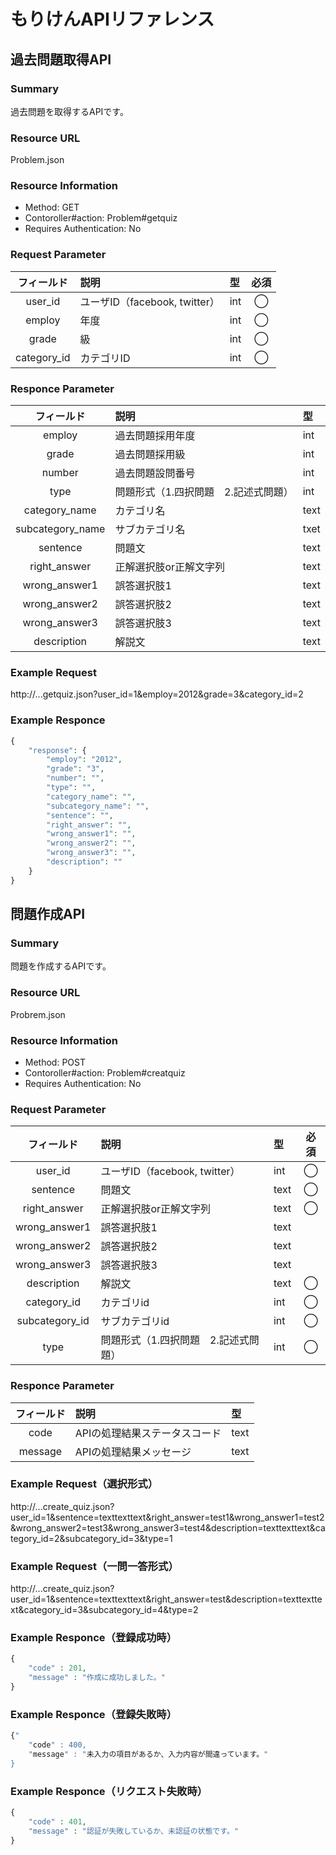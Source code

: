 # もりけんAPIリファレンス

## 過去問題取得API

### Summary
過去問題を取得するAPIです。

### Resource URL
Problem.json

### Resource Information
- Method: GET
- Contoroller#action: Problem#getquiz
- Requires Authentication: No

### Request Parameter

|フィールド|説明|型|必須|
|:------------:|:----------|:---|:----------:|
|user_id|ユーザID（facebook, twitter）|int|◯|
|employ|年度|int|◯|
|grade|級|int|◯|
|category_id|カテゴリID|int|◯|

### Responce Parameter

|フィールド|説明|型|
|:------------:|:----------|:---|
|employ|過去問題採用年度|int|
|grade|過去問題採用級|int|
|number|過去問題設問番号|int|
|type|問題形式（1.四択問題　2.記述式問題）|int|
|category_name|カテゴリ名|text|
|subcategory_name|サブカテゴリ名|txet|
|sentence|問題文|text|
|right_answer|正解選択肢or正解文字列|text|
|wrong_answer1|誤答選択肢1|text|
|wrong_answer2|誤答選択肢2|text|
|wrong_answer3|誤答選択肢3|text|
|description|解説文|text|

### Example Request

http://...getquiz.json?user_id=1&employ=2012&grade=3&category_id=2

### Example Responce

```php
{
	"response": {
		"employ": "2012",
		"grade": "3",
		"number": "",
		"type": "",
		"category_name": "",
		"subcategory_name": "",
		"sentence": "",
		"right_answer": "",
		"wrong_answer1": "",
		"wrong_answer2": "",
		"wrong_answer3": "",
		"description": ""
	}
}
```


## 問題作成API

### Summary
問題を作成するAPIです。

### Resource URL
Probrem.json

### Resource Information
- Method: POST
- Contoroller#action: Problem#creatquiz
- Requires Authentication: No

### Request Parameter

|フィールド|説明|型|必須|
|:------------:|:----------|:---|:----------:|
|user_id|ユーザID（facebook, twitter）|int|◯|
|sentence|問題文|text|◯|
|right_answer|正解選択肢or正解文字列|text|◯|
|wrong_answer1|誤答選択肢1|text||
|wrong_answer2|誤答選択肢2|text||
|wrong_answer3|誤答選択肢3|text||
|description|解説文|text|◯|
|category_id|カテゴリid|int|◯|
|subcategory_id|サブカテゴリid|int|◯|
|type|問題形式（1.四択問題　2.記述式問題）|int|◯|

### Responce Parameter

|フィールド|説明|型|
|:------------:|:----------|:---|
|code|APIの処理結果ステータスコード|text|
|message|APIの処理結果メッセージ|text|

### Example Request（選択形式）

http://...create_quiz.json?user_id=1&sentence=texttexttext&right_answer=test1&wrong_answer1=test2&wrong_answer2=test3&wrong_answer3=test4&description=texttexttext&category_id=2&subcategory_id=3&type=1

### Example Request（一問一答形式）

http://...create_quiz.json?user_id=1&sentence=texttexttext&right_answer=test&description=texttexttext&category_id=3&subcategory_id=4&type=2


### Example Responce（登録成功時）

```php
{
	"code" : 201,
	"message" : "作成に成功しました。"
}
```

### Example Responce（登録失敗時）

```php
{"
	"code" : 400,
	"message" : "未入力の項目があるか、入力内容が間違っています。"
}
```

### Example Responce（リクエスト失敗時）

```php
{
	"code" : 401,
	"message" : "認証が失敗しているか、未認証の状態です。"
}
```
